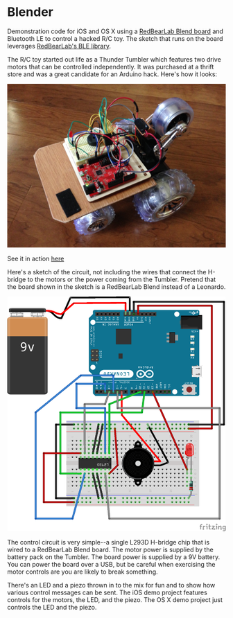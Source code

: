 # Blender
Demonstration code for iOS and OS X using a [RedBearLab Blend board](http://redbearlab.com/blend/) and Bluetooth LE to control a hacked R/C toy. The sketch that runs on the board leverages [RedBearLab's BLE library](https://github.com/RedBearLab/nRF8001). 

The R/C toy started out life as a Thunder Tumbler which features two drive motors that can be controlled 
independently. It was purchased at a thrift store and was a great candidate for an Arduino hack. Here's how it looks:

![the actual toy](https://raw.githubusercontent.com/tingraldi/Blender/master/Hacked%20Tumbler.jpg "Hacked Tumbler")

See it in action [here](https://youtu.be/yEdCtl_qRts)

Here's a sketch of the circuit, not including the wires that connect the H-bridge to the motors or the power coming 
from the Tumbler. Pretend that the board shown in the sketch is a RedBearLab Blend instead of a Leonardo.

![the circuit](https://github.com/tingraldi/Blender/blob/master/Tumbler%20Controller_bb.png "Sketch of Circuit")

The control circuit is very simple--a single L293D H-bridge chip that is wired to a RedBearLab Blend board. The 
motor power is supplied by the battery pack on the Tumbler. The board power is supplied by a 9V battery. You can
power the board over a USB, but be careful when exercising the motor controls are you are likely to break something.

There's an LED and a piezo thrown in to the mix for fun and to show how various control messages can be sent. The 
iOS demo project features controls for the motors, the LED, and the piezo. The OS X demo project just controls
the LED and the piezo.
